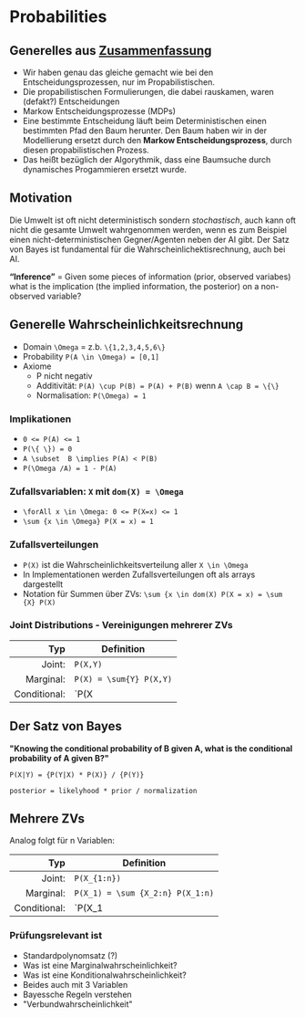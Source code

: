 # Probabilities

## Generelles aus [Zusammenfassung](Zusammenfassung.md)

- Wir haben genau das gleiche gemacht wie bei den Entscheidungsprozessen, nur im Propabilistischen.
- Die propabilistischen Formulierungen, die dabei rauskamen, waren (defakt?) Entscheidungen
- Markow Entscheidungsprozesse (MDPs)
- Eine bestimmte Entscheidung läuft beim Deterministischen einen bestimmten Pfad den Baum herunter. Den Baum haben wir in der Modellierung ersetzt durch den **Markow Entscheidungsprozess**, durch diesen propabilistischen Prozess.
- Das heißt bezüglich der Algorythmik, dass eine Baumsuche durch dynamisches Progammieren ersetzt wurde.

## Motivation

Die Umwelt ist oft nicht deterministisch sondern *stochastisch*, auch kann oft nicht die gesamte Umwelt wahrgenommen werden, wenn es zum Beispiel einen nicht-deterministischen Gegner/Agenten neben der AI gibt. Der Satz von Bayes ist fundamental für die Wahrscheinlichektisrechnung, auch bei AI.

**“Inference”** = Given some pieces of information (prior, observed variabes) what is the implication (the implied information, the posterior) on a non-observed variable?

## Generelle Wahrscheinlichkeitsrechnung

- Domain `\Omega` = z.b. `\{1,2,3,4,5,6\}`
- Probability `P(A \in \Omega) = [0,1]`
- Axiome
  - P nicht negativ
  - Additivität: `P(A) \cup P(B) = P(A) + P(B)` wenn `A \cap B = \{\}`
  - Normalisation: `P(\Omega) = 1`

### Implikationen

- `0 <= P(A) <= 1`
- `P(\{ \}) = 0`
- `A \subset  B \implies P(A) < P(B)`
- `P(\Omega /A) = 1 - P(A)`
  
### Zufallsvariablen: `X` mit `dom(X) = \Omega`

- `\forAll x \in \Omega: 0 <= P(X=x) <= 1`
- `\sum {x \in \Omega} P(X = x) = 1`

### Zufallsverteilungen

- `P(X)` ist die Wahrscheinlichkeitsverteilung aller `X \in \Omega`
- In Implementationen werden Zufallsverteilungen oft als arrays dargestellt
- Notation für Summen über ZVs: `\sum {x \in dom(X) P(X = x) = \sum {X} P(X)`  

### Joint Distributions - Vereinigungen mehrerer ZVs
  Typ|Definition
  ---:|---
Joint: | `P(X,Y)`
Marginal: | `P(X) = \sum{Y} P(X,Y)`
Conditional: | `P(X|Y) = P(X,Y) / P(Y)`

## Der Satz von Bayes

**"Knowing the conditional probability of B given A, what is the conditional probability of A given B?"**

`P(X|Y) = {P(Y|X) * P(X)} / {P(Y)} `

`posterior = likelyhood * prior / normalization`

## Mehrere ZVs

Analog folgt für n Variablen:

Typ|Definition
---:|---
Joint:|`P(X_{1:n})`
Marginal:| `P(X_1) = \sum {X_2:n} P(X_1:n)`
Conditional:| `P(X_1|X_2:n) = P(X_1:n) / P(X_2:n)`

### Prüfungsrelevant ist

- Standardpolynomsatz (?)
- Was ist eine Marginalwahrscheinlichkeit?
- Was ist eine Konditionalwahrscheinlichkeit?
- Beides auch mit 3 Variablen
- Bayessche Regeln verstehen
- "Verbundwahrscheinlichkeit"
